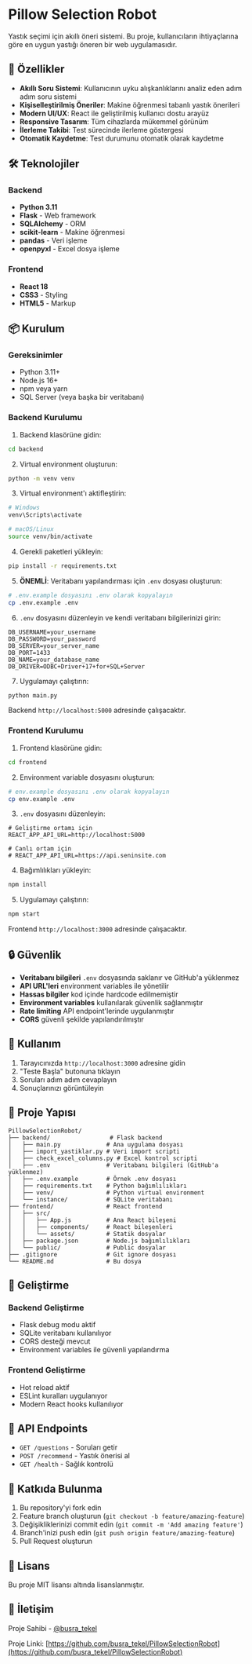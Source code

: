 # Pillow Selection Robot

Yastık seçimi için akıllı öneri sistemi. Bu proje, kullanıcıların ihtiyaçlarına göre en uygun yastığı öneren bir web uygulamasıdır.

## 🚀 Özellikler

- **Akıllı Soru Sistemi**: Kullanıcının uyku alışkanlıklarını analiz eden adım adım soru sistemi
- **Kişiselleştirilmiş Öneriler**: Makine öğrenmesi tabanlı yastık önerileri
- **Modern UI/UX**: React ile geliştirilmiş kullanıcı dostu arayüz
- **Responsive Tasarım**: Tüm cihazlarda mükemmel görünüm
- **İlerleme Takibi**: Test sürecinde ilerleme göstergesi
- **Otomatik Kaydetme**: Test durumunu otomatik olarak kaydetme

## 🛠️ Teknolojiler

### Backend
- **Python 3.11**
- **Flask** - Web framework
- **SQLAlchemy** - ORM
- **scikit-learn** - Makine öğrenmesi
- **pandas** - Veri işleme
- **openpyxl** - Excel dosya işleme

### Frontend
- **React 18**
- **CSS3** - Styling
- **HTML5** - Markup

## 📦 Kurulum

### Gereksinimler
- Python 3.11+
- Node.js 16+
- npm veya yarn
- SQL Server (veya başka bir veritabanı)

### Backend Kurulumu

1. Backend klasörüne gidin:
```bash
cd backend
```

2. Virtual environment oluşturun:
```bash
python -m venv venv
```

3. Virtual environment'ı aktifleştirin:
```bash
# Windows
venv\Scripts\activate

# macOS/Linux
source venv/bin/activate
```

4. Gerekli paketleri yükleyin:
```bash
pip install -r requirements.txt
```

5. **ÖNEMLİ**: Veritabanı yapılandırması için `.env` dosyası oluşturun:
```bash
# .env.example dosyasını .env olarak kopyalayın
cp .env.example .env
```

6. `.env` dosyasını düzenleyin ve kendi veritabanı bilgilerinizi girin:
```env
DB_USERNAME=your_username
DB_PASSWORD=your_password
DB_SERVER=your_server_name
DB_PORT=1433
DB_NAME=your_database_name
DB_DRIVER=ODBC+Driver+17+for+SQL+Server
```

7. Uygulamayı çalıştırın:
```bash
python main.py
```

Backend `http://localhost:5000` adresinde çalışacaktır.

### Frontend Kurulumu

1. Frontend klasörüne gidin:
```bash
cd frontend
```

2. Environment variable dosyasını oluşturun:
```bash
# env.example dosyasını .env olarak kopyalayın
cp env.example .env
```

3. `.env` dosyasını düzenleyin:
```env
# Geliştirme ortamı için
REACT_APP_API_URL=http://localhost:5000

# Canlı ortam için
# REACT_APP_API_URL=https://api.seninsite.com
```

4. Bağımlılıkları yükleyin:
```bash
npm install
```

5. Uygulamayı çalıştırın:
```bash
npm start
```

Frontend `http://localhost:3000` adresinde çalışacaktır.

## 🔒 Güvenlik

- **Veritabanı bilgileri** `.env` dosyasında saklanır ve GitHub'a yüklenmez
- **API URL'leri** environment variables ile yönetilir
- **Hassas bilgiler** kod içinde hardcode edilmemiştir
- **Environment variables** kullanılarak güvenlik sağlanmıştır
- **Rate limiting** API endpoint'lerinde uygulanmıştır
- **CORS** güvenli şekilde yapılandırılmıştır

## 🎯 Kullanım

1. Tarayıcınızda `http://localhost:3000` adresine gidin
2. "Teste Başla" butonuna tıklayın
3. Soruları adım adım cevaplayın
4. Sonuçlarınızı görüntüleyin

## 📁 Proje Yapısı

```
PillowSelectionRobot/
├── backend/                 # Flask backend
│   ├── main.py             # Ana uygulama dosyası
│   ├── import_yastiklar.py # Veri import scripti
│   ├── check_excel_columns.py # Excel kontrol scripti
│   ├── .env                # Veritabanı bilgileri (GitHub'a yüklenmez)
│   ├── .env.example        # Örnek .env dosyası
│   ├── requirements.txt    # Python bağımlılıkları
│   ├── venv/               # Python virtual environment
│   └── instance/           # SQLite veritabanı
├── frontend/               # React frontend
│   ├── src/
│   │   ├── App.js          # Ana React bileşeni
│   │   ├── components/     # React bileşenleri
│   │   └── assets/         # Statik dosyalar
│   ├── package.json        # Node.js bağımlılıkları
│   └── public/             # Public dosyalar
├── .gitignore              # Git ignore dosyası
└── README.md               # Bu dosya
```

## 🔧 Geliştirme

### Backend Geliştirme
- Flask debug modu aktif
- SQLite veritabanı kullanılıyor
- CORS desteği mevcut
- Environment variables ile güvenli yapılandırma

### Frontend Geliştirme
- Hot reload aktif
- ESLint kuralları uygulanıyor
- Modern React hooks kullanılıyor

## 📝 API Endpoints

- `GET /questions` - Soruları getir
- `POST /recommend` - Yastık önerisi al
- `GET /health` - Sağlık kontrolü

## 🤝 Katkıda Bulunma

1. Bu repository'yi fork edin
2. Feature branch oluşturun (`git checkout -b feature/amazing-feature`)
3. Değişikliklerinizi commit edin (`git commit -m 'Add amazing feature'`)
4. Branch'inizi push edin (`git push origin feature/amazing-feature`)
5. Pull Request oluşturun

## 📄 Lisans

Bu proje MIT lisansı altında lisanslanmıştır.

## 👥 İletişim

Proje Sahibi - [@busra_tekel](https://github.com/busra_tekel)

Proje Linki: [https://github.com/busra_tekel/PillowSelectionRobot](https://github.com/busra_tekel/PillowSelectionRobot) 
